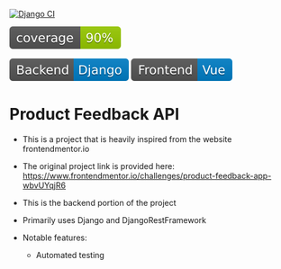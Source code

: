 [![Django CI](https://github.com/EclecticOwl/product-feedback-api/actions/workflows/django.yml/badge.svg)](https://github.com/EclecticOwl/product-feedback-api/actions/workflows/django.yml)

![Coverage](./svg/coverage.svg)

![Django](./svg/django.svg)
![Vue](./svg/vue.svg)

# Product Feedback API
- This is a project that is heavily inspired from the website frontendmentor.io

- The original project link is provided here: https://www.frontendmentor.io/challenges/product-feedback-app-wbvUYqjR6

- This is the backend portion of the project

- Primarily uses Django and DjangoRestFramework

- Notable features:
    - Automated testing

